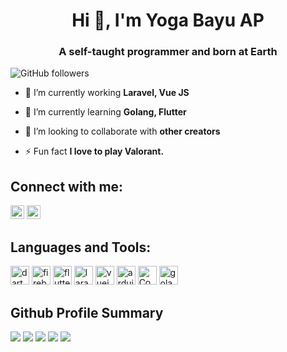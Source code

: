 <h1 align="center">Hi 👋, I'm Yoga Bayu AP</h1>
<h3 align="center">A self-taught programmer and born at Earth</h3>

![GitHub followers](https://img.shields.io/github/followers/Yogabayu?logo=GitHub&style=for-the-badge)

- 🌱 I’m currently working  **Laravel, Vue JS**

- 🌱 I’m currently learning **Golang, Flutter**

- 👯 I’m looking to collaborate with **other creators**

- ⚡ Fun fact **I love to play Valorant.**

## Connect with me:

<a href="https://instagram.com/yogabayu.ap" target="blank"><img src="https://cdn.jsdelivr.net/npm/simple-icons@3.0.1/icons/instagram.svg" alt="Yogabayu" height="22" width="22" /></a>
<a href="https://linkedin.com/in/yoga-bayu-anggana-pratama" target="blank"><img src="https://cdn.jsdelivr.net/npm/simple-icons@3.0.1/icons/linkedin.svg" alt="Yogabayu" height="22" width="22" /></a>
<!-- <a href="https://www.youtube.com/c/ucjm7i4g4z7zgcja_hkhlcvw" target="blank"><img src="https://cdn.jsdelivr.net/npm/simple-icons@3.0.1/icons/youtube.svg" alt="ucjm7i4g4z7zgcja_hkhlcvw" height="22" width="22" /></a> -->


## Languages and Tools:

<p align="left"><img src="https://www.vectorlogo.zone/logos/dartlang/dartlang-icon.svg" alt="dart" width="30" height="30"/> <img src="https://www.vectorlogo.zone/logos/firebase/firebase-icon.svg" alt="firebase" width="30" height="30"/> <img src="https://www.vectorlogo.zone/logos/flutterio/flutterio-icon.svg" alt="flutter" width="30" height="30"/> <img src="https://www.vectorlogo.zone/logos/laravel/laravel-icon.svg" alt="laravel" width="30" height="30"/> <img src="https://www.vectorlogo.zone/logos/vuejs/vuejs-icon.svg" alt="vuejs" width="30" height="30"/> <img src="https://www.vectorlogo.zone/logos/arduino/arduino-icon.svg" alt="arduino" width="30" height="30"/> <img src="https://codeigniter.com/assets/icons/44521256.png" alt="CodeIgniter" width="30" height="30"/> <img src="https://www.vectorlogo.zone/logos/golang/golang-ar21.svg" alt="golang" width="30" height="30"/></p>


<!--<img align="left" src="https://github-readme-stats.vercel.app/api/top-langs/?username=Yogabayu&layout=compact&hide=html" alt="YogaBayu" /> -->
## Github Profile Summary
![](https://github-profile-summary-cards.vercel.app/api/cards/profile-details?username=Yogabayu&theme=nord_dark)
![](https://github-profile-summary-cards.vercel.app/api/cards/repos-per-language?username=Yogabayu&theme=nord_dark)
![](https://github-profile-summary-cards.vercel.app/api/cards/most-commit-language?username=Yogabayu&theme=nord_dark)
![](https://github-profile-summary-cards.vercel.app/api/cards/stats?username=Yogabayu&theme=nord_dark)
![](https://github-profile-summary-cards.vercel.app/api/cards/productive-time?username=Yogabayu&theme=nord_dark)


